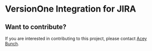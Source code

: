 # VersionOne Integration for JIRA

## Want to contribute?
If you are interested in contributing to this project, please contact [Acey Bunch](mailto:acey.bunch@versionone.com).
